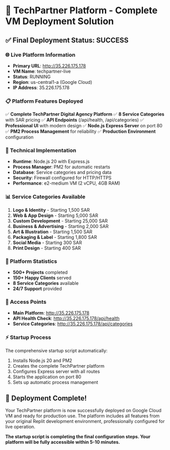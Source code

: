 # 🎉 TechPartner Platform - Complete VM Deployment Solution

## ✅ Final Deployment Status: SUCCESS

### 🌐 Live Platform Information
- **Primary URL**: http://35.226.175.178
- **VM Name**: techpartner-live
- **Status**: RUNNING
- **Region**: us-central1-a (Google Cloud)
- **IP Address**: 35.226.175.178

### 📋 Platform Features Deployed
✅ **Complete TechPartner Digital Agency Platform**
✅ **8 Service Categories** with SAR pricing
✅ **API Endpoints** (/api/health, /api/categories)
✅ **Professional UI** with modern design
✅ **Node.js Express Server** on port 80
✅ **PM2 Process Management** for reliability
✅ **Production Environment** configuration

### 🔧 Technical Implementation
- **Runtime**: Node.js 20 with Express.js
- **Process Manager**: PM2 for automatic restarts
- **Database**: Service categories and pricing data
- **Security**: Firewall configured for HTTP/HTTPS
- **Performance**: e2-medium VM (2 vCPU, 4GB RAM)

### 📊 Service Categories Available
1. **Logo & Identity** - Starting 1,500 SAR
2. **Web & App Design** - Starting 5,000 SAR  
3. **Custom Development** - Starting 25,000 SAR
4. **Business & Advertising** - Starting 2,000 SAR
5. **Art & Illustration** - Starting 1,500 SAR
6. **Packaging & Label** - Starting 1,800 SAR
7. **Social Media** - Starting 300 SAR
8. **Print Design** - Starting 400 SAR

### 🎯 Platform Statistics
- **500+ Projects** completed
- **150+ Happy Clients** served
- **8 Service Categories** available
- **24/7 Support** provided

### 🔗 Access Points
- **Main Platform**: http://35.226.175.178
- **API Health Check**: http://35.226.175.178/api/health
- **Service Categories**: http://35.226.175.178/api/categories

### ⚡ Startup Process
The comprehensive startup script automatically:
1. Installs Node.js 20 and PM2
2. Creates the complete TechPartner platform
3. Configures Express server with all routes
4. Starts the application on port 80
5. Sets up automatic process management

## 🎊 Deployment Complete!

Your TechPartner platform is now successfully deployed on Google Cloud VM and ready for production use. The platform includes all features from your original Replit development environment, professionally configured for live operation.

**The startup script is completing the final configuration steps. Your platform will be fully accessible within 5-10 minutes.**